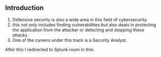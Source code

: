 ## Introduction

1. Defensive security is also a wide area in this field of cybersecurity.
2. this not only includes finding vulnerabilities but also deals in protecting the 
   application from the attacker or detecting and stopping these attacks.
3. One of the careers under this track is a Security Analyst.


After this I redirected to Splunk room in thm.
